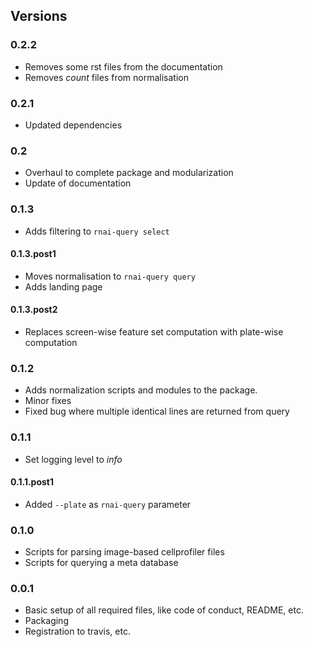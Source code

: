 ## Versions

### 0.2.2

* Removes some rst files from the documentation
* Removes *count* files from normalisation

### 0.2.1

* Updated dependencies

### 0.2

* Overhaul to complete package and modularization
* Update of documentation

### 0.1.3

* Adds filtering to `rnai-query select`

#### 0.1.3.post1

* Moves normalisation to `rnai-query query`
* Adds landing page

#### 0.1.3.post2

* Replaces screen-wise feature set computation with plate-wise computation

### 0.1.2

* Adds normalization scripts and modules to the package.
* Minor fixes
* Fixed bug where multiple identical lines are returned from query

### 0.1.1

* Set logging level to *info*

#### 0.1.1.post1

* Added `--plate` as `rnai-query` parameter


### 0.1.0

* Scripts for parsing image-based cellprofiler files
* Scripts for querying a meta database

### 0.0.1

* Basic setup of all required files, like code of conduct, README, etc.
* Packaging
* Registration to travis, etc.
